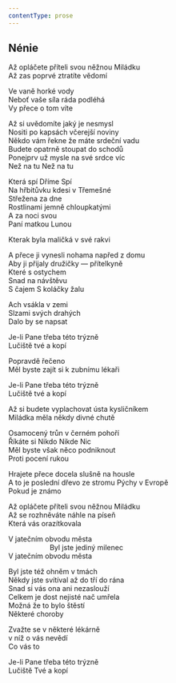 ```yaml
---
contentType: prose
---
```


## Nénie

Až opláčete příteli svou něžnou Miládku  
Až zas poprvé ztratíte vědomí

Ve vaně horké vody  
Neboť vaše síla ráda podléhá  
Vy přece o tom víte

Až si uvědomíte jaký je nesmysl  
Nositi po kapsách včerejší noviny  
Někdo vám řekne že máte srdeční vadu  
Budete opatrně stoupat do schodů  
Ponejprv už mysle na své srdce víc  
Než na tu Než na tu

Která spí Dříme Spí  
Na hřbitůvku kdesi v Třemešné  
Střežena za dne  
Rostlinami jemně chloupkatými  
A za noci svou  
Paní matkou Lunou

Kterak byla maličká v své rakvi

A přece ji vynesli nohama napřed z domu  
Aby ji přijaly družičky — přítelkyně  
Které s ostychem  
Snad na návštěvu  
S čajem S koláčky žalu

Ach vsákla v zemi  
Slzami svých drahých  
Dalo by se napsat

Je-li Pane třeba této trýzně  
Lučiště tvé a kopí

Popravdě řečeno  
Měl byste zajít si k zubnímu lékaři

Je-li Pane třeba této trýzně  
Lučiště tvé a kopí

Až si budete vyplachovat ústa kysličníkem  
Miládka měla někdy divné chutě

Osamocený trůn v černém pohoří  
Říkáte si Nikdo Nikde Nic  
Měl byste však něco podniknout  
Proti pocení rukou

Hrajete přece docela slušně na housle  
A to je poslední dřevo ze stromu Pýchy v Evropě  
Pokud je známo

Až opláčete příteli svou něžnou Miládku  
Až se rozhněváte náhle na píseň  
Která vás orazítkovala

V jatečním obvodu města  
                     Byl jste jediný milenec  
V jatečním obvodu města

Byl jste též ohněm v tmách  
Někdy jste svítíval až do tří do rána  
Snad si vás ona ani nezaslouží  
Celkem je dost nejisté nač umřela  
Možná že to bylo štěstí  
Některé choroby

Zvažte se v některé lékárně  
v níž o vás nevědí  
Co vás to

Je-li Pane třeba této trýzně  
Lučiště Tvé a kopí
